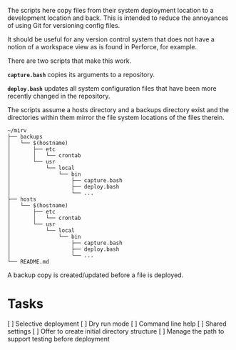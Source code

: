 The scripts here copy files from their system deployment location to a
development location and back. This is intended to reduce the
annoyances of using Git for versioning config files.

It should be useful for any version control system that does not have
a notion of a workspace view as is found in Perforce, for example.

There are two scripts that make this work.

**`capture.bash`** copies its arguments to a repository.

**`deploy.bash`** updates all system configuration files that have been more
recently changed in the repository.

The scripts assume a hosts directory and a backups directory exist and
the directories within them mirror the file system locations of the
files therein. 

```
~/mirv
├── backups
│   └── $(hostname)
│       ├── etc
│       │   └── crontab
│       └── usr
│           └── local
│               └── bin
│                   ├── capture.bash
│                   ├── deploy.bash
│                   └── ...
├── hosts
│   └── $(hostname)
│       ├── etc
│       │   └── crontab
│       └── usr
│           └── local
│               └── bin
│                   ├── capture.bash
│                   ├── deploy.bash
│                   └── ...
└── README.md
```

A backup copy is created/updated before a file is deployed.

# Tasks

[ ] Selective deployment
[ ] Dry run mode 
[ ] Command line help
[ ] Shared settings
[ ] Offer to create initial directory structure
[ ] Manage the path to support testing before deployment

